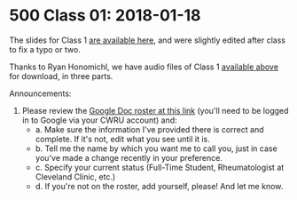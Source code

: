 # 500 Class 01: 2018-01-18

The slides for Class 1 [are available here](https://github.com/THOMASELOVE/500-2018/blob/master/slides/class01/500_2018_slides_class01.pdf), and were slightly edited after class to fix a typo or two.

Thanks to Ryan Honomichl, we have audio files of Class 1 [available above](https://github.com/THOMASELOVE/500-2018/tree/master/slides/class01) for download, in three parts.

Announcements:

1. Please review the [Google Doc roster at this link](https://docs.google.com/spreadsheets/d/1Dgaz8HkJEJYK_y5780pfym0WNSviyySFjfD94hh82aw/edit?usp=sharing) (you'll need to be logged in to Google via your CWRU account) and: 
    - a. Make sure the information I've provided there is correct and complete. If it's not, edit what you see until it is.
    - b. Tell me the name by which you want me to call you, just in case you've made a change recently in your preference.
    - c. Specify your current status (Full-Time Student, Rheumatologist at Cleveland Clinic, etc.)
    - d. If you're not on the roster, add yourself, please! And let me know.

 
